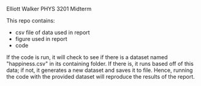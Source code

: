 Elliott Walker
PHYS 3201 Midterm

This repo contains:
- csv file of data used in report
- figure used in report
- code

If the code is run, it will check to see if there is a dataset named "happiness.csv" in its containing folder.
If there is, it runs based off of this data; if not, it generates a new dataset and saves it to file.
Hence, running the code with the provided dataset will reproduce the results of the report.
